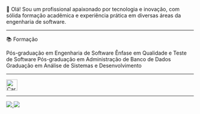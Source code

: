 👋 Olá! Sou um profissional apaixonado por tecnologia e inovação, com sólida formação acadêmica e experiência prática em diversas áreas da engenharia de software.
____________________________________________________________________________________________________________________________________________________________________
📚 Formação

Pós-graduação em Engenharia de Software
Ênfase em Qualidade e Teste de Software
Pós-graduação em Administração de Banco de Dados
Graduação em Análise de Sistemas e Desenvolvimento
____________________________________________________________________________________________________________________________________________________________________
<a href="https://upload.wikimedia.org/wikipedia/commons/d/d5/Selenium_Logo.png">
    <img alt="Carol-Selenium" height="30" width="30" src="https://upload.wikimedia.org/wikipedia/commons/d/d5/Selenium_Logo.png" style="max-width: 100%;">
</a>


________________________________________________________________________________________________________________________

<a href="https://www.instagram.com/rgaviolig/" target="_blank" rel="noopener noreferrer nofollow">
    <img src="https://camo.githubusercontent.com/cc8a4ea180871317216b7557a7a9b8f1b565ce74863323097aa367961c70de96/68747470733a2f2f696d672e736869656c64732e696f2f62616467652f2d496e7374616772616d2d2532334534343035463f7374796c653d666f722d7468652d6261646765266c6f676f3d696e7374616772616d266c6f676f436f6c6f723d7768697465" 
    data-canonical-src="https://img.shields.io/badge/-Instagram-%23E4405F?style=for-the-badge&amp;logo=instagram&amp;logoColor=white" style="max-width: 100%;">
</a>
<a href="https://www.linkedin.com/in/rafaella-gavioli-gon%C3%A7alves-216925103/" target="_blank" rel="noopener noreferrer nofollow">
    <img src="https://camo.githubusercontent.com/7fee771b415a6f144501304c2c4074aa62a0dd96ddc0f8c0aafd95ac0af584c1/68747470733a2f2f696d672e736869656c64732e696f2f62616467652f2d4c696e6b6564496e2d2532333030373742353f7374796c653d666f722d7468652d6261646765266c6f676f3d6c696e6b6564696e266c6f676f436f6c6f723d7768697465" 
    data-canonical-src="https://img.shields.io/badge/-LinkedIn-%230077B5?style=for-the-badge&amp;logo=linkedin&amp;logoColor=white" style="max-width: 100%;">
</a>
